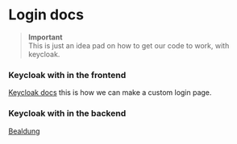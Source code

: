 # Login docs

> **Important** \
> This is just an idea pad on how to get our code to work, with keycloak.

### Keycloak with in the frontend

[Keycloak docs](https://www.keycloak.org/docs/latest/server_development/#_themes) this is how we can make a custom login page.

### Keycloak with in the backend
[Bealdung](https://www.baeldung.com/spring-boot-keycloak)
